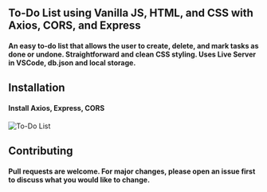 ## To-Do List using Vanilla JS, HTML, and CSS with Axios, CORS, and Express

#### An easy to-do list that allows the user to create, delete, and mark tasks as done or undone. Straightforward and clean CSS styling. Uses Live Server in VSCode, db.json and local storage.

## Installation

#### Install Axios, Express, CORS

![To-Do List](https://i.imgur.com/5wbC703.png)

## Contributing

#### Pull requests are welcome. For major changes, please open an issue first to discuss what you would like to change.
